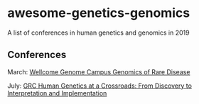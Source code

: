 # awesome-genetics-genomics
A list of conferences in human genetics and genomics in 2019

## Conferences
March: [Wellcome Genome Campus Genomics of Rare Disease](https://coursesandconferences.wellcomegenomecampus.org/our-events/genomics-rare-disease-2019/)

July: [GRC Human Genetics at a Crossroads: From Discovery to Interpretation and Implementation](https://www.grc.org/human-genetics-and-genomics-conference/2019/)
